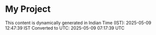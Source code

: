 # My Project

This content is dynamically generated in Indian Time (IST): 2025-05-09 12:47:39 IST
Converted to UTC: 2025-05-09 07:17:39 UTC
